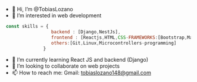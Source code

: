 - 👋 Hi, I’m @TobiasLozano
- 👀 I’m interested in web development
```js
 const skills = {
                  backend : [Django,NestJs],
                  frontend : [Reactjs,HTML,CSS-FRAMEWORKS:[Bootstrap,MaterialUI,Tailwind],
                  others:[Git,Linux,Microcontrollers-programming]
               }
 ```
- 🌱 I’m currently learning React JS and backend (Django)
- 💞️ I’m looking to collaborate on web projects
- 📫 How to reach me: Gmail: tobiaslozano148@gmail.com

<!---
TobiasLozano/TobiasLozano is a ✨ special ✨ repository because its `README.md` (this file) appears on your GitHub profile.
You can click the Preview link to take a look at your changes.
--->
